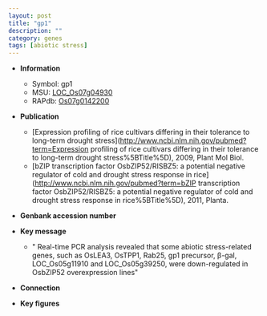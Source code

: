 ```yaml
---
layout: post
title: "gp1"
description: ""
category: genes
tags: [abiotic stress]
---
```


* **Information**  
    + Symbol: gp1  
    + MSU: [LOC_Os07g04930](http://rice.plantbiology.msu.edu/cgi-bin/ORF_infopage.cgi?orf=LOC_Os07g04930)  
    + RAPdb: [Os07g0142200](http://rapdb.dna.affrc.go.jp/viewer/gbrowse_details/irgsp1?name=Os07g0142200)  

* **Publication**  
    + [Expression profiling of rice cultivars differing in their tolerance to long-term drought stress](http://www.ncbi.nlm.nih.gov/pubmed?term=Expression profiling of rice cultivars differing in their tolerance to long-term drought stress%5BTitle%5D), 2009, Plant Mol Biol.
    + [bZIP transcription factor OsbZIP52/RISBZ5: a potential negative regulator of cold and drought stress response in rice](http://www.ncbi.nlm.nih.gov/pubmed?term=bZIP transcription factor OsbZIP52/RISBZ5: a potential negative regulator of cold and drought stress response in rice%5BTitle%5D), 2011, Planta.

* **Genbank accession number**  

* **Key message**  
    + " Real-time PCR analysis revealed that some abiotic stress-related genes, such as OsLEA3, OsTPP1, Rab25, gp1 precursor, β-gal, LOC_Os05g11910 and LOC_Os05g39250, were down-regulated in OsbZIP52 overexpression lines"

* **Connection**  

* **Key figures**  


